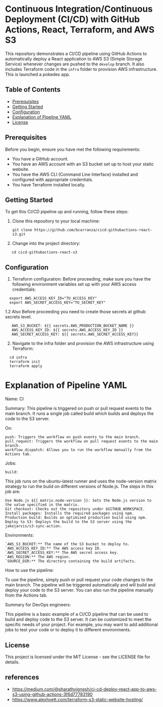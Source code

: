 # Continuous Integration/Continuous Deployment (CI/CD) with GitHub Actions, React, Terraform, and AWS S3

This repository demonstrates a CI/CD pipeline using GitHub Actions to automatically deploy a React application to AWS S3 (Simple Storage Service) whenever changes are pushed to the `develop` branch. It also includes Terraform code in the `infra` folder to provision AWS infrastructure.
This is launched a pokedex app. 

## Table of Contents

- [Prerequisites](#prerequisites)
- [Getting Started](#getting-started)
- [Configuration](#configuration)
- [Explanation of Pipeline YAML](#explanation-of-pipeline-yaml)
- [License](#license)

## Prerequisites

Before you begin, ensure you have met the following requirements:

- You have a GitHub account.
- You have an AWS account with an S3 bucket set up to host your static website.
- You have the AWS CLI (Command Line Interface) installed and configured with appropriate credentials.
- You have Terraform installed locally.

## Getting Started

To get this CI/CD pipeline up and running, follow these steps:

1. Clone this repository to your local machine:

   ```shell
   git clone https://github.com/bcarranza/cicd-githubactions-react-s3.git
   ```

2. Change into the project directory:

```shell
   cd cicd-githubactions-react-s3
```

## Configuration
1. Terraform configuration: Before proceeding, make sure you have the following environment variables set up with your AWS access credentials:

```shell
  export AWS_ACCESS_KEY_ID="TU_ACCESS_KEY"
  export AWS_SECRET_ACCESS_KEY="TU_SECRET_KEY"
```

1.2 Also Before proceeding you need to create those secrets at github secrets level. 
```shell
   AWS_S3_BUCKET: ${{ secrets.AWS_PRODUCTION_BUCKET_NAME }}
   AWS_ACCESS_KEY_ID: ${{ secrets.AWS_ACCESS_KEY_ID }}
   AWS_SECRET_ACCESS_KEY: ${{ secrets.AWS_SECRET_ACCESS_KEY}}
```

2. Navigate to the infra folder and provision the AWS infrastructure using Terraform:

```shell
  cd infra
  terraform init
  terraform apply
```
# Explanation of Pipeline YAML
Name: CI

Summary: This pipeline is triggered on push or pull request events to the main branch. It runs a single job called build which builds and deploys the code to the S3 server.

On:

    push: Triggers the workflow on push events to the main branch.
    pull_request: Triggers the workflow on pull request events to the main branch.
    workflow_dispatch: Allows you to run the workflow manually from the Actions tab.

Jobs:

    build:

This job runs on the ubuntu-latest runner and uses the node-version matrix strategy to run the build on different versions of Node.js. The steps in this job are:

    Use Node.js ${{ matrix.node-version }}: Sets the Node.js version to the value specified in the matrix.
    Git checkout: Checks out the repository under $GITHUB_WORKSPACE.
    Install packages: Installs the required packages using npm.
    Production build: Builds an optimized production build using npm.
    Deploy to S3: Deploys the build to the S3 server using the jakejarvis/s3-sync-action.

Environments:

    `AWS_S3_BUCKET:** The name of the S3 bucket to deploy to.
    `AWS_ACCESS_KEY_ID:** The AWS access key ID.
    `AWS_SECRET_ACCESS_KEY:** The AWS secret access key.
    `AWS_REGION:** The AWS region.
    `SOURCE_DIR:** The directory containing the build artifacts.

How to use the pipeline:

To use the pipeline, simply push or pull request your code changes to the main branch. The pipeline will be triggered automatically and will build and deploy your code to the S3 server. You can also run the pipeline manually from the Actions tab.

Summary for DevOps engineers:

This pipeline is a basic example of a CI/CD pipeline that can be used to build and deploy code to the S3 server. It can be customized to meet the specific needs of your project. For example, you may want to add additional jobs to test your code or to deploy it to different environments.

## License
This project is licensed under the MIT License - see the LICENSE file for details.

## references

- https://medium.com/@sharathvignesh/ci-cd-deploy-react-app-to-aws-s3-using-github-actions-3f6d77783190 
- https://www.alexhyett.com/terraform-s3-static-website-hosting/
